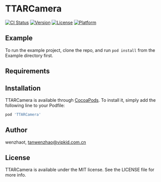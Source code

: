 # TTARCamera

[![CI Status](https://img.shields.io/travis/wenzhaot/TTARCamera.svg?style=flat)](https://travis-ci.org/wenzhaot/TTARCamera)
[![Version](https://img.shields.io/cocoapods/v/TTARCamera.svg?style=flat)](https://cocoapods.org/pods/TTARCamera)
[![License](https://img.shields.io/cocoapods/l/TTARCamera.svg?style=flat)](https://cocoapods.org/pods/TTARCamera)
[![Platform](https://img.shields.io/cocoapods/p/TTARCamera.svg?style=flat)](https://cocoapods.org/pods/TTARCamera)

## Example

To run the example project, clone the repo, and run `pod install` from the Example directory first.

## Requirements

## Installation

TTARCamera is available through [CocoaPods](https://cocoapods.org). To install
it, simply add the following line to your Podfile:

```ruby
pod 'TTARCamera'
```

## Author

wenzhaot, tanwenzhao@vipkid.com.cn

## License

TTARCamera is available under the MIT license. See the LICENSE file for more info.
